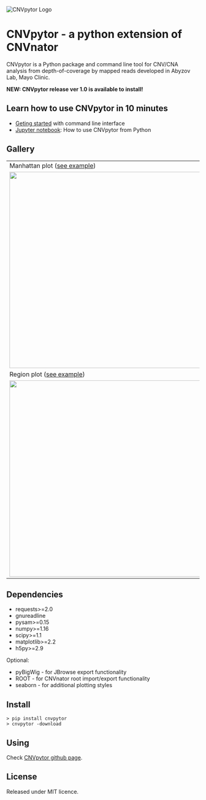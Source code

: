 ![CNVpytor Logo](https://raw.githubusercontent.com/abyzovlab/CNVpytor/master/cnvpytor/imgs/cnvpytor_w_640.png)

# CNVpytor - a python extension of CNVnator

CNVpytor is a Python package and command line tool for CNV/CNA analysis from depth-of-coverage by mapped reads developed in Abyzov Lab, Mayo Clinic.

**NEW: CNVpytor release ver 1.0 is available to install!**

## Learn how to use CNVpytor in 10 minutes

* [Geting started](https://github.com/abyzovlab/CNVpytor/blob/master/GettingStarted.md) with command line interface
* [Jupyter notebook](https://github.com/abyzovlab/CNVpytor/blob/master/examples/CNVpytor.ipynb): How to use CNVpytor from Python 

## Gallery

| | |
|---|---|
| Manhattan plot ([see example](https://github.com/abyzovlab/CNVpytor/blob/master/examples/manhattan.md))| Circular plot ([see example](https://github.com/abyzovlab/CNVpytor/blob/master/examples/circular.md))|
|<img src="https://raw.githubusercontent.com/abyzovlab/CNVpytor/master/imgs/manhattan.png" width="512px">|<img src="https://raw.githubusercontent.com/abyzovlab/CNVpytor/master/imgs/circular.png" width="512px">|
| Region plot ([see example](https://github.com/abyzovlab/CNVpytor/blob/master/examples/region.md))| Compare regions ([see example](https://github.com/abyzovlab/CNVpytor/blob/master/examples/compare.md))|
|<img src="https://raw.githubusercontent.com/abyzovlab/CNVpytor/master/imgs/region.png" width="512px">|<img src="https://raw.githubusercontent.com/abyzovlab/CNVpytor/master/imgs/compare.png" width="512px">|

## Dependencies

* requests>=2.0
* gnureadline
* pysam>=0.15
* numpy>=1.16
* scipy>=1.1
* matplotlib>=2.2
* h5py>=2.9

Optional:

* pyBigWig - for JBrowse export functionality
* ROOT - for CNVnator root import/export functionality
* seaborn - for additional plotting styles 

## Install

```
> pip install cnvpytor
> cnvpytor -download
```

## Using

Check [CNVpytor github page](https://github.com/abyzovlab/CNVpytor).

## License

Released under MIT licence.
